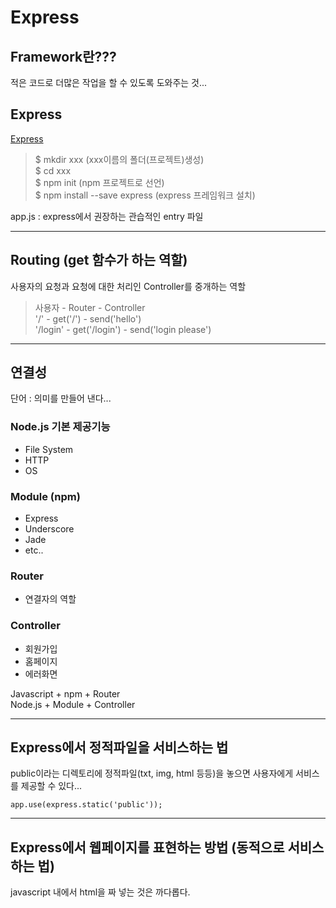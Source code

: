 # Express


## Framework란???

적은 코드로 더많은 작업을 할 수 있도록 도와주는 것...

## Express

[Express](http://expressjs.com)

> $ mkdir xxx (xxx이름의 폴더(프로젝트)생성)  
> $ cd xxx  
> $ npm init (npm 프로젝트로 선언)  
> $ npm install --save express (express 프레임워크 설치)  

app.js : express에서 권장하는 관습적인 entry 파일

---

## Routing (get 함수가 하는 역할)

사용자의 요청과 요청에 대한 처리인 Controller를 중개하는 역할

> 사용자 - Router - Controller  
> '/' - get('/') - send('hello')  
> '/login' - get('/login') - send('login please')

---

## 연결성

단어 : 의미를 만들어 낸다...

### Node.js 기본 제공기능

- File System
- HTTP
- OS

### Module (npm)

- Express
- Underscore
- Jade
- etc..

### Router

- 연결자의 역할

### Controller

- 회원가입
- 홈페이지 
- 에러화면

Javascript + npm + Router  
Node.js + Module + Controller

---

## Express에서 정적파일을 서비스하는 법

public이라는 디렉토리에 정적파일(txt, img, html 등등)을 놓으면 사용자에게 서비스를 제공할 수 있다...
~~~
app.use(express.static('public'));
~~~

---

## Express에서 웹페이지를 표현하는 방법 (동적으로 서비스하는 법)

javascript 내에서 html을 짜 넣는 것은 까다롭다.
